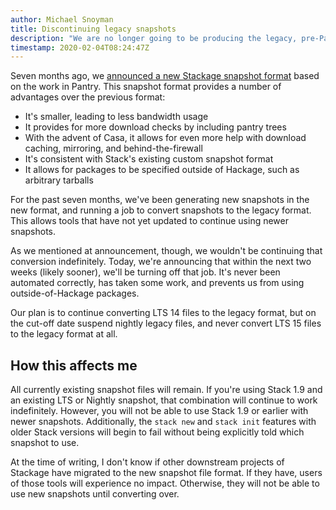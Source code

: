 ```yaml
---
author: Michael Snoyman
title: Discontinuing legacy snapshots
description: "We are no longer going to be producing the legacy, pre-Pantry snapshot files."
timestamp: 2020-02-04T08:24:47Z
---
```

Seven months ago, we [announced a new Stackage snapshot format](https://www.stackage.org/blog/2019/07/new-snapshot-format) based on the work in Pantry. This snapshot format provides a number of advantages over the previous format:

* It's smaller, leading to less bandwidth usage
* It provides for more download checks by including pantry trees
* With the advent of Casa, it allows for even more help with download caching, mirroring, and behind-the-firewall
* It's consistent with Stack's existing custom snapshot format
* It allows for packages to be specified outside of Hackage, such as arbitrary tarballs

For the past seven months, we've been generating new snapshots in the new format, and running a job to convert snapshots to the legacy format. This allows tools that have not yet updated to continue using newer snapshots.

As we mentioned at announcement, though, we wouldn't be continuing that conversion indefinitely. Today, we're announcing that within the next two weeks (likely sooner), we'll be turning off that job. It's never been automated correctly, has taken some work, and prevents us from using outside-of-Hackage packages.

Our plan is to continue converting LTS 14 files to the legacy format, but on the cut-off date suspend nightly legacy files, and never convert LTS 15 files to the legacy format at all.

## How this affects me

All currently existing snapshot files will remain. If you're using Stack 1.9 and an existing LTS or Nightly snapshot, that combination will continue to work indefinitely. However, you will not be able to use Stack 1.9 or earlier with newer snapshots. Additionally, the `stack new` and `stack init` features with older Stack versions will begin to fail without being explicitly told which snapshot to use.

At the time of writing, I don't know if other downstream projects of Stackage have migrated to the new snapshot file format. If they have, users of those tools will experience no impact. Otherwise, they will not be able to use new snapshots until converting over.
